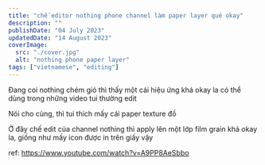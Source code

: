 ```yaml
---
title: "chế editor nothing phone channel làm paper layer qué okay"
description: ""
publishDate: "04 July 2023"
updatedDate: "14 August 2023"
coverImage:
  src: "./cover.jpg"
  alt: "nothing phone paper layer"
tags: ["vietnamese", "editing"]
---
```


Đang coi nothing chém gió thì thấy một cái hiệu ứng khá okay la có thể dùng trong những video tui thường edit

Nói cho cùng, thì tui thích mấy cái paper texture đồ

Ở đây chế edit của channel nothing thì apply lên một lớp film grain khá okay la, giống như mấy icon được in trên giấy vậy

ref: https://www.youtube.com/watch?v=A9PP8AeSbbo
